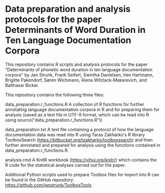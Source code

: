 # Data preparation and analysis protocols for the paper Determinants of Word Duration in Ten Language Documentation Corpora
This repository contains R scripts and analysis protocols for the paper "Determinants of phonetic word duration in ten language documentation corpora" by Jan Strunk, Frank Seifart, Swintha Danielsen, Iren Hartmann, Brigitte Pakendorf, Søren Wichmann, Alena Witzlack-Makarevich, and Balthasar Bickel.

This repository contains the following three files:

data_preparation.r_functions.R    A collection of R functions for further annotating language documentation corpora in R and for preparing them for analysis (saved as a text file in UTF-8 format, which can be read into R using source("data_preparation.r_functions.R"))

data_preparation.txt              A text file containing a protocol of how the language documentation data was read into R using Taras Zakharko's R library ToolboxSearch (https://bitbucket.org/tzakharko/toolboxsearch) and then further annotated and prepared for analysis using the functions contained in data_preparation.r_functions.R.

analysis.rmd                      A KnitR workbook (https://yihui.org/knitr/) which contains the R code for the statistical analyses carried out for the paper.

Additional Python scripts used to prepare Toolbox files for import into R can be found in the GitHub repository:
https://github.com/janstrunk/ToolboxTools

